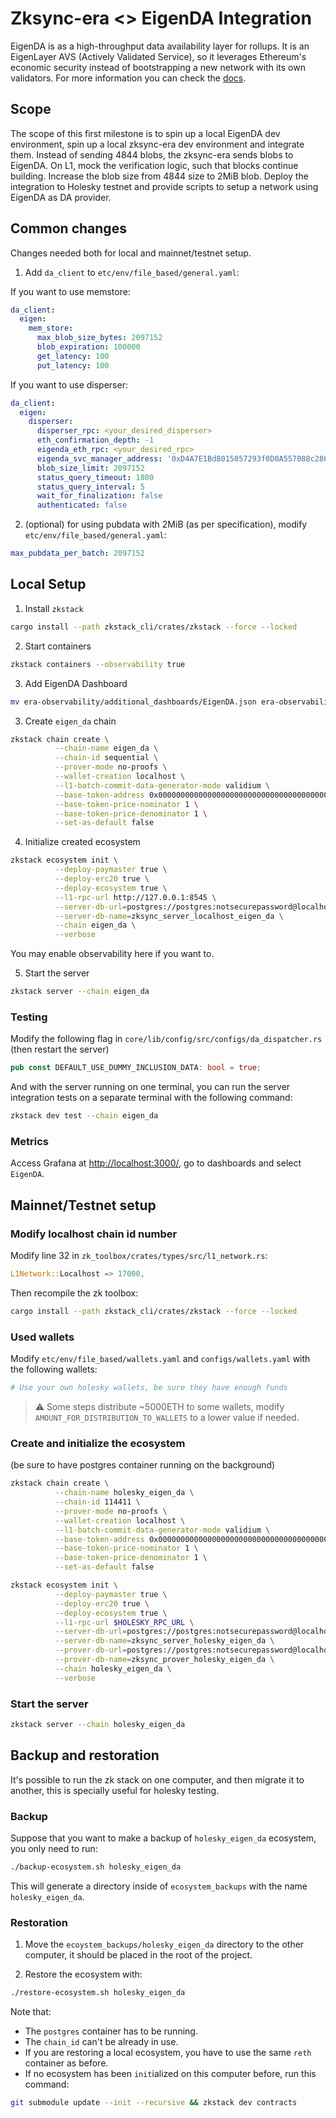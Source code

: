 # Zksync-era <> EigenDA Integration

EigenDA is as a high-throughput data availability layer for rollups. It is an EigenLayer AVS (Actively Validated
Service), so it leverages Ethereum's economic security instead of bootstrapping a new network with its own validators.
For more information you can check the [docs](https://docs.eigenda.xyz/).

## Scope

The scope of this first milestone is to spin up a local EigenDA dev environment, spin up a local zksync-era dev
environment and integrate them. Instead of sending 4844 blobs, the zksync-era sends blobs to EigenDA. On L1, mock the
verification logic, such that blocks continue building. Increase the blob size from 4844 size to 2MiB blob. Deploy the
integration to Holesky testnet and provide scripts to setup a network using EigenDA as DA provider.

## Common changes

Changes needed both for local and mainnet/testnet setup.

1. Add `da_client` to `etc/env/file_based/general.yaml`:

If you want to use memstore:

```yaml
da_client:
  eigen:
    mem_store:
      max_blob_size_bytes: 2097152
      blob_expiration: 100000
      get_latency: 100
      put_latency: 100
```

If you want to use disperser:

```yaml
da_client:
  eigen:
    disperser:
      disperser_rpc: <your_desired_disperser>
      eth_confirmation_depth: -1
      eigenda_eth_rpc: <your_desired_rpc>
      eigenda_svc_manager_address: '0xD4A7E1Bd8015057293f0D0A557088c286942e84b'
      blob_size_limit: 2097152
      status_query_timeout: 1800
      status_query_interval: 5
      wait_for_finalization: false
      authenticated: false
```

2. (optional) for using pubdata with 2MiB (as per specification), modify `etc/env/file_based/general.yaml`:

```yaml
max_pubdata_per_batch: 2097152
```

## Local Setup

1. Install `zkstack`

```bash
cargo install --path zkstack_cli/crates/zkstack --force --locked
```

2. Start containers

```bash
zkstack containers --observability true
```

3. Add EigenDA Dashboard

```bash
mv era-observability/additional_dashboards/EigenDA.json era-observability/dashboards/EigenDA.json
```

3. Create `eigen_da` chain

```bash
zkstack chain create \
          --chain-name eigen_da \
          --chain-id sequential \
          --prover-mode no-proofs \
          --wallet-creation localhost \
          --l1-batch-commit-data-generator-mode validium \
          --base-token-address 0x0000000000000000000000000000000000000001 \
          --base-token-price-nominator 1 \
          --base-token-price-denominator 1 \
          --set-as-default false
```

4. Initialize created ecosystem

```bash
zkstack ecosystem init \
          --deploy-paymaster true \
          --deploy-erc20 true \
          --deploy-ecosystem true \
          --l1-rpc-url http://127.0.0.1:8545 \
          --server-db-url=postgres://postgres:notsecurepassword@localhost:5432 \
          --server-db-name=zksync_server_localhost_eigen_da \
          --chain eigen_da \
          --verbose
```

You may enable observability here if you want to.

5. Start the server

```bash
zkstack server --chain eigen_da
```

### Testing

Modify the following flag in `core/lib/config/src/configs/da_dispatcher.rs` (then restart the server)

```rs
pub const DEFAULT_USE_DUMMY_INCLUSION_DATA: bool = true;
```

And with the server running on one terminal, you can run the server integration tests on a separate terminal with the
following command:

```bash
zkstack dev test --chain eigen_da
```

### Metrics

Access Grafana at [http://localhost:3000/](http://localhost:3000/), go to dashboards and select `EigenDA`.

## Mainnet/Testnet setup

### Modify localhost chain id number

Modify line 32 in `zk_toolbox/crates/types/src/l1_network.rs`:

```rs
L1Network::Localhost => 17000,
```

Then recompile the zk toolbox:

```bash
cargo install --path zkstack_cli/crates/zkstack --force --locked
```

### Used wallets

Modify `etc/env/file_based/wallets.yaml` and `configs/wallets.yaml` with the following wallets:

```yaml
# Use your own holesky wallets, be sure they have enough funds
```

> ⚠️ Some steps distribute ~5000ETH to some wallets, modify `AMOUNT_FOR_DISTRIBUTION_TO_WALLETS` to a lower value if
> needed.

### Create and initialize the ecosystem

(be sure to have postgres container running on the background)

```bash
zkstack chain create \
          --chain-name holesky_eigen_da \
          --chain-id 114411 \
          --prover-mode no-proofs \
          --wallet-creation localhost \
          --l1-batch-commit-data-generator-mode validium \
          --base-token-address 0x0000000000000000000000000000000000000001 \
          --base-token-price-nominator 1 \
          --base-token-price-denominator 1 \
          --set-as-default false

zkstack ecosystem init \
          --deploy-paymaster true \
          --deploy-erc20 true \
          --deploy-ecosystem true \
          --l1-rpc-url $HOLESKY_RPC_URL \
          --server-db-url=postgres://postgres:notsecurepassword@localhost:5432 \
          --server-db-name=zksync_server_holesky_eigen_da \
          --prover-db-url=postgres://postgres:notsecurepassword@localhost:5432 \
          --prover-db-name=zksync_prover_holesky_eigen_da \
          --chain holesky_eigen_da \
          --verbose
```

### Start the server

```bash
zkstack server --chain holesky_eigen_da
```

## Backup and restoration

It's possible to run the zk stack on one computer, and then migrate it to another, this is specially useful for holesky
testing.

### Backup

Suppose that you want to make a backup of `holesky_eigen_da` ecosystem, you only need to run:

```bash
./backup-ecosystem.sh holesky_eigen_da
```

This will generate a directory inside of `ecosystem_backups` with the name `holesky_eigen_da`.

### Restoration

1. Move the `ecoystem_backups/holesky_eigen_da` directory to the other computer, it should be placed in the root of the
   project.

2. Restore the ecosystem with:

```bash
./restore-ecosystem.sh holesky_eigen_da
```

Note that:

- The `postgres` container has to be running.
- The `chain_id` can't be already in use.
- If you are restoring a local ecosystem, you have to use the same `reth` container as before.
- If no ecosystem has been `init`ialized on this computer before, run this command:

```bash
git submodule update --init --recursive && zkstack dev contracts
```
